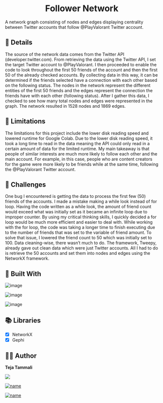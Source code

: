 <h1 align="center">Follower Network</h1>
A network graph consisting of nodes and edges displaying centrality between Twitter accounts that follow @PlayValorant Twitter account.
 
## 📇 Details 
The source of the network data comes from the Twitter API (developer.twitter.com). From retrieving the data using the Twitter API, I set the target Twitter account to @PlayValorant. I then proceeded to enable the code to look throughout the first 50 friends of the account and then the first 50 of the already checked accounts. By collecting data in this way, it can be determined if the friends selected have a connection with each other based on the following status. The nodes in the network represent the different entities of the first 50 friends and the edges represent the connection the friends have with each other (following status). After I gather this data, I checked to see how many total nodes and edges were represented in the graph. The network resulted in 1528 nodes and 1869 edges.

## 🚫 Limitations
The limitations for this project include the lower disk reading speed and lowered runtime for Google Colab. Due to the lower disk reading speed, it took a long time to read in the data meaning the API could only read in a certain amount of data for the limited runtime. My main takeaway is that people of similar interests are much more likely to follow each other and the main account. For example, in this case, people who are content creators for the game were more likely to be friends while at the same time, following the @PlayValorant Twitter account.

## 🧗 Challenges
One bug I encountered is getting the data to process the first few (50) friends of the accounts. I made a mistake making a while look instead of for loop. Having the code written as a while look, the amount of friend count would exceed what was initially set as it became an infinite loop due to improper counter. By using my critical thinking skills, I quickly decided a for loop would be much more efficient and easier to deal with. While working with the for loop, the code was taking a longer time to finish executing due to the number of friends that was set to the variable of friend amount. To solve that issue, I lowered the friend count to 50 which was initially set to 100. Data cleaning-wise, there wasn’t much to do. The framework, Tweepy, already gave out clean data which were just Twitter accounts. All I had to do is retrieve the 50 accounts and set them into nodes and edges using the NetworkX framework.

## 👷 Built With

![image](https://img.shields.io/badge/Python-FFD43B?style=for-the-badge&logo=python&logoColor=blue)

![image](https://img.shields.io/badge/VSCode-0078D4?style=for-the-badge&logo=visual%20studio%20code&logoColor=white)

![image](https://img.shields.io/badge/GitHub-100000?style=for-the-badge&logo=github&logoColor=white)

## 📚 Libraries

- [x] NetworkX
- [x] Gephi

## 🧑🏻 Author

**Teja Tammali**

<a href="mailto:tejat18@umd.edu"><img src="https://img.shields.io/badge/Gmail-D14836?style=for-the-badge&logo=gmail&logoColor=white"/></a> 

[![name](https://img.shields.io/badge/LinkedIn-0077B5?style=for-the-badge&logo=linkedin&logoColor=white)](https://www.linkedin.com/in/tejatammali/ "Welcome to my Linkedin!")

[![name](https://img.shields.io/badge/Medium-12100E?style=for-the-badge&logo=medium&logoColor=white)](https://medium.com/@tejat "My Medium Profile")
